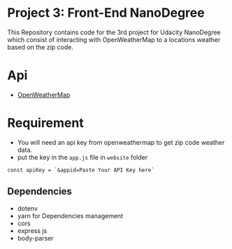 # Project 3: Front-End NanoDegree 

This Repository contains code for the 3rd project for Udacity NanoDegree which consist of interacting with OpenWeatherMap to a locations weather based on the zip code.



# Api
- [OpenWeatherMap](https://https://openweathermap.org/)

# Requirement

- You will need an api key from openweathermap to get zip code weather data.
- put the key in the `app.js` file in `website` folder

```
const apiKey = `&appid=Paste Your API Key here`
```


 


## Dependencies

- dotenv
- yarn for Dependencies management
- cors
- express js
- body-parser 